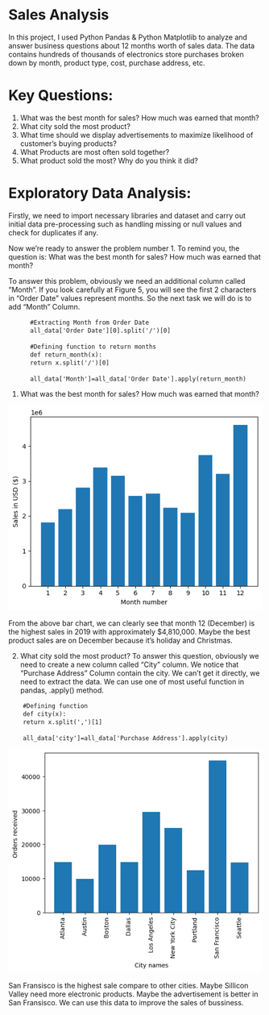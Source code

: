 # Sales Analysis
In this project, I used Python Pandas &amp; Python Matplotlib to analyze and answer business questions about 12 months worth of sales data. The data contains hundreds of thousands of electronics store purchases broken down by month, product type, cost, purchase address, etc.

# Key Questions:
1. What was the best month for sales? How much was earned that month?
2. What city sold the most product?
3. What time should we display advertisements to maximize likelihood of customer’s buying products?
4. What Products are most often sold together?
5. What product sold the most? Why do you think it did?

# Exploratory Data Analysis:
Firstly, we need to import necessary libraries and dataset and carry out initial data pre-processing such as handling missing or null values and check for duplicates if any. 

Now we’re ready to answer the problem number 1. To remind you, the question is: What was the best month for sales? How much was earned that month?

To answer this problem, obviously we need an additional column called “Month”. If you look carefully at Figure 5, you will see the first 2 characters in “Order Date” values represent months. So the next task we will do is to add “Month” Column.
```
      #Extracting Month from Order Date
      all_data['Order Date'][0].split('/')[0]

      #Defining function to return months
      def return_month(x):
      return x.split('/')[0]

      all_data['Month']=all_data['Order Date'].apply(return_month)
```
1. What was the best month for sales? How much was earned that month?
   
![bar](https://github.com/malvika-mall/Sales_Analysis/blob/main/03%20Visualizations/Top_month.png)

From the above bar chart, we can clearly see that month 12 (December) is the highest sales in 2019 with approximately $4,810,000. Maybe the best product sales are on December because it’s holiday and Christmas.

2. What city sold the most product?
To answer this question, obviously we need to create a new column called “City” column. We notice that “Purchase Address” Column contain the city. We can’t get it directly, we need to extract the data. We can use one of most useful function in pandas, .apply() method.
```
    #Defining function
    def city(x):
    return x.split(',')[1]

    all_data['city']=all_data['Purchase Address'].apply(city)
```
![chart](https://github.com/malvika-mall/Sales_Analysis/blob/main/03%20Visualizations/Top_city.png)

San Fransisco is the highest sale compare to other cities. Maybe Sillicon Valley need more electronic products. Maybe the advertisement is better in San Fransisco. We can use this data to improve the sales of bussiness.

